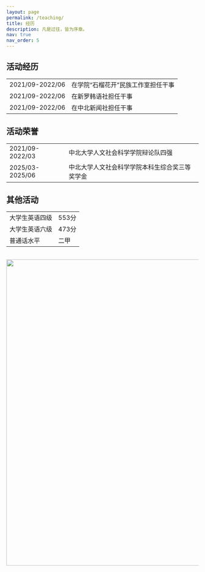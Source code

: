 ```yaml
---
layout: page
permalink: /teaching/
title: 经历
description: 凡是过往，皆为序章。
nav: true
nav_order: 5
---
```


## 活动经历

<table style="border: none； border-collapse: collapse；">
  <tr>
    <td style="border: none；" >2021/09-2022/06</td>
    <td style="border: none；" >在学院“石榴花开”民族工作室担任干事</td>
  </tr>
  <tr>
    <td style="border: none；" >2021/09-2022/06</td>
    <td style="border: none；" >在新罗韩语社担任干事</td>
  </tr>
  <tr>
    <td style="border: none；" >2021/09-2022/06</td>
    <td style="border: none；" >在中北新闻社担任干事</td>
  </tr>
</table>

## 活动荣誉

<table style="border: none； border-collapse: collapse；">
  <tr>
    <td style="border: none；">2021/09-2022/03</td>
    <td style="border: none；">中北大学人文社会科学学院辩论队四强</td>
  </tr>
  <tr>
    <td style="border: none；">2025/03-2025/06</td>
    <td style="border: non；">中北大学人文社会科学学院本科生综合奖三等奖学金</td>
  </tr>
</table>

## 其他活动

<table style="border: none；border-collapse: collapse；">
  <tr>
    <td style="border: none；">大学生英语四级</td>
    <td style="border: none；">553分</td>
  </tr>
  <tr>
    <td style="border: none；">大学生英语六级</td>
    <td style="border: none；">473分</td>
  </tr>
  <tr>
    <td style="border: none；">普通话水平</td>
    <td style="border: none；">二甲</td>
  </tr>
</table>

<br>
<a href="https://github.com/SocratesClub/SocratesClub.github.io/edit/master/_pages/teaching.md">
  <img src="https://user-images.githubusercontent.com/543384/192227995-fdb3a693-2f68-4dc4-b9bd-06053066322f.png" width = "800" align="middle" />
</a>
<br>



